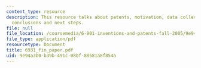 ```yaml
---
content_type: resource
description: This resource talks about patents, motivation, data collection and analysis,
  conclusions and next steps.
file: null
file_location: /coursemedia/6-901-inventions-and-patents-fall-2005/9e94a3b0b39b491c08bf88581a8f854a_6931_fin_paper.pdf
file_type: application/pdf
resourcetype: Document
title: 6931_fin_paper.pdf
uid: 9e94a3b0-b39b-491c-08bf-88581a8f854a
---
```

